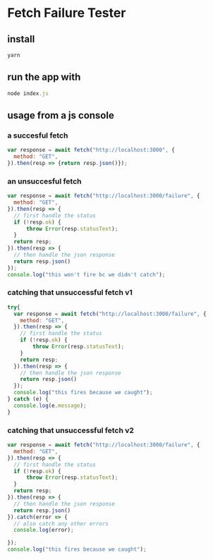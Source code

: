 # Fetch Failure Tester

## install

```bash
yarn
```

## run the app with

```javascript
node index.js
```

## usage from a js console

### a succesful fetch

```javascript
var response = await fetch("http://localhost:3000", {
  method: "GET",
}).then(resp => {return resp.json()});
```

### an unsuccesful fetch

```javascript
var response = await fetch("http://localhost:3000/failure", {
  method: "GET",
}).then(resp => {
  // first handle the status
  if (!resp.ok) {
      throw Error(resp.statusText);
  }
  return resp;
}).then(resp => {
  // then handle the json response
  return resp.json()
});
console.log("this won't fire bc we didn't catch");
```

### catching that unsuccessful fetch v1

```javascript
try{
  var response = await fetch("http://localhost:3000/failure", {
    method: "GET",
  }).then(resp => {
    // first handle the status
    if (!resp.ok) {
        throw Error(resp.statusText);
    }
    return resp;
  }).then(resp => {
    // then handle the json response
    return resp.json()
  });
  console.log("this fires because we caught");
} catch (e) {
  console.log(e.message);
}
```

### catching that unsuccessful fetch v2

```javascript
var response = await fetch("http://localhost:3000/failure", {
  method: "GET",
}).then(resp => {
  // first handle the status
  if (!resp.ok) {
      throw Error(resp.statusText);
  }
  return resp;
}).then(resp => {
  // then handle the json response
  return resp.json()
}).catch(error => {
  // also catch any other errors
  console.log(error);

});
console.log("this fires because we caught");
```
